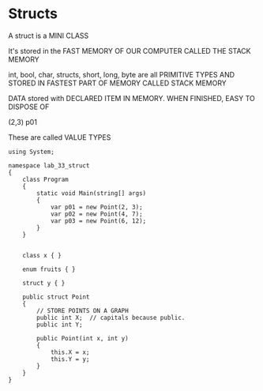 # Structs

A struct is a MINI CLASS 

It's stored in the FAST MEMORY OF OUR COMPUTER CALLED THE STACK MEMORY

int, bool, char, structs, short, long, byte are all PRIMITIVE TYPES AND STORED IN FASTEST PART OF MEMORY CALLED STACK MEMORY

DATA stored with DECLARED ITEM   IN MEMORY.  WHEN FINISHED, EASY TO DISPOSE OF  

(2,3)                        p01

These are called VALUE TYPES

    using System;
    
    namespace lab_33_struct
    {
        class Program
        {
            static void Main(string[] args)
            {
                var p01 = new Point(2, 3);
                var p02 = new Point(4, 7);
                var p03 = new Point(6, 12);
            }
        }
    
    
        class x { }
    
        enum fruits { }
    
        struct y { }
    
        public struct Point
        {
            // STORE POINTS ON A GRAPH
            public int X;  // capitals because public.
            public int Y;   
    
            public Point(int x, int y)
            {
                this.X = x;
                this.Y = y;
            }
        }
    }